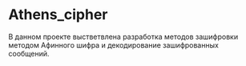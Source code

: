 # Athens_cipher
В данном проекте выстветвлена разработка методов зашифровки методом Афинного шифра
и декодирование зашифрованных сообщений.
